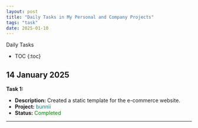 ```yaml
---
layout: post
title: "Daily Tasks in My Personal and Company Projects"
tags: "task"
date: 2025-01-10
---
```


Daily Tasks
- TOC
{:toc}



## 14 January 2025
**Task 1:** 
  - **Description:** Created a static template for the e-commerce website.
  - **Project:** <span style="color:teal;">bunnii</span>
  - **Status:** <span style="color:green;">Completed</span>
<hr>
